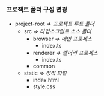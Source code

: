 ### 프로젝트 폴더 구성 변경

- project-root        *=> 프로젝트 루트 폴더*
  - src        *=> 타입스크립트 소스 폴더*
    - browser        *=> 메인 프로세스*
      - index.ts
    - renderer        *=> 랜더러 프로세스*
      - index.ts
    - common
  - static        *=> 정적 파일*
    - index.html
    - style.css

